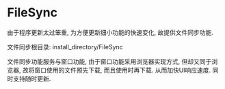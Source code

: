 
# FileSync

由于程序更新太过笨重, 为方便更新细小功能的快速变化, 故提供文件同步功能.

文件同步根目录: install_directory/FileSync

文件同步功能服务与窗口功能, 由于窗口功能采用浏览器实现方式, 但却又同于浏览器, 故将窗口使用的文件预先下载, 而且使用时再下载. 从而加快UI响应速度. 同时支持随时更新.